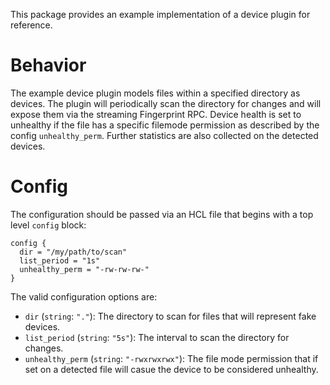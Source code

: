 This package provides an example implementation of a device plugin for
reference.

# Behavior

The example device plugin models files within a specified directory as devices. The plugin will periodically scan the directory for changes and will expose them via the streaming Fingerprint RPC. Device health is set to unhealthy if the file has a specific filemode permission as described by the config `unhealthy_perm`. Further statistics are also collected on the detected devices.

# Config

The configuration should be passed via an HCL file that begins with a top level `config` block:

```
config {
  dir = "/my/path/to/scan"
  list_period = "1s"
  unhealthy_perm = "-rw-rw-rw-"
}
```

The valid configuration options are:

* `dir` (`string`: `"."`): The directory to scan for files that will represent fake devices.
* `list_period` (`string`: `"5s"`): The interval to scan the directory for changes.
* `unhealthy_perm` (`string`: `"-rwxrwxrwx"`): The file mode permission that if set on a detected file will casue the device to be considered unhealthy.
